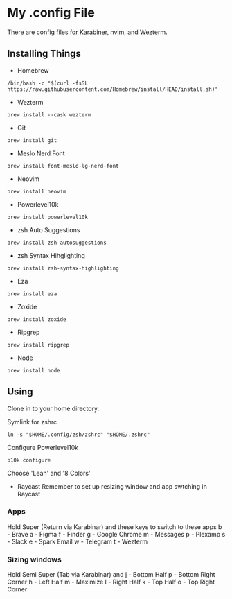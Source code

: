 # My .config File
There are config files for Karabiner, nvim, and Wezterm.

## Installing Things
- Homebrew
```
/bin/bash -c "$(curl -fsSL https://raw.githubusercontent.com/Homebrew/install/HEAD/install.sh)"
```

- Wezterm
```
brew install --cask wezterm
```

- Git
```
brew install git
```

- Meslo Nerd Font
```
brew install font-meslo-lg-nerd-font
```

- Neovim
```
brew install neovim
```

- Powerlevel10k
```
brew install powerlevel10k
```

- zsh Auto Suggestions
```
brew install zsh-autosuggestions
```

- zsh Syntax Hihglighting
```
brew install zsh-syntax-highlighting
```

- Eza
```
brew install eza
```

- Zoxide
```
brew install zoxide
```

- Ripgrep
```
brew install ripgrep
```

- Node
```
brew install node
```

## Using
Clone in to your home directory.

Symlink for zshrc
```
ln -s "$HOME/.config/zsh/zshrc" "$HOME/.zshrc"
```

Configure Powerlevel10k
```
p10k configure
```
Choose 'Lean' and '8 Colors'

- Raycast
Remember to set up resizing window and app swtching in Raycast

### Apps
Hold Super (Return via Karabinar) and these keys to switch to these apps
b - Brave
a - Figma
f - Finder
g - Google Chrome
m - Messages
p - Plexamp
s - Slack
e - Spark Email
w - Telegram
t - Wezterm

 ### Sizing windows
Hold Semi Super (Tab via Karabinar) and
j - Bottom Half
p - Bottom Right Corner
h - Left Half
m - Maximize
l - Right Half
k - Top Half
o - Top Right Corner


